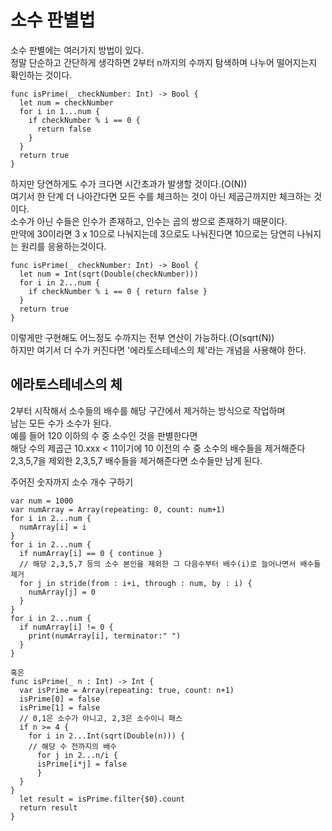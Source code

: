 # 소수 판별법
소수 판별에는 여러가지 방법이 있다.   
정말 단순하고 간단하게 생각하면 2부터 n까지의 수까지 탐색하며 나누어 떨어지는지 확인하는 것이다.
```
func isPrime(_ checkNumber: Int) -> Bool {
  let num = checkNumber
  for i in 1...num {
    if checkNumber % i == 0 {
      return false
    }
  }
  return true
}
```
하지만 당연하게도 수가 크다면 시간초과가 발생할 것이다.(O(N))   
여기서 한 단계 더 나아간다면 모든 수를 체크하는 것이 아닌 제곱근까지만 체크하는 것이다.   
소수가 아닌 수들은 인수가 존재하고, 인수는 곱의 쌍으로 존재하기 때문이다.   
만약에 30이라면 3 x 10으로 나눠지는데 3으로도 나눠진다면 10으로는 당연히 나눠지는 원리를 응용하는것이다.   
```
func isPrime(_ checkNumber: Int) -> Bool {
  let num = Int(sqrt(Double(checkNumber)))
  for i in 2...num {
    if checkNumber % i == 0 { return false }
  }
  return true
}
```
이렇게만 구현해도 어느정도 수까지는 전부 연산이 가능하다.(O(sqrt(N))   
하지만 여기서 더 수가 커진다면 '에라토스테네스의 체'라는 개념을 사용해야 한다.   

## 에라토스테네스의 체
2부터 시작해서 소수들의 배수를 해당 구간에서 제거하는 방식으로 작업하며   
남는 모든 수가 소수가 된다.   
예를 들어 120 이하의 수 중 소수인 것을 판별한다면   
해당 수의 제곱근 10.xxx < 11이기에 10 이전의 수 중 소수의 배수들을 제거해준다   
2,3,5,7을 제외한 2,3,5,7 배수들을 제거해준다면 소수들만 남게 된다.   
   
   
주어진 숫자까지 소수 개수 구하기   
```
var num = 1000
var numArray = Array(repeating: 0, count: num+1)
for i in 2...num {
  numArray[i] = i
}
for i in 2...num {
  if numArray[i] == 0 { continue }
  // 해당 2,3,5,7 등의 소수 본인을 제외한 그 다음수부터 배수(i)로 늘어나면서 배수들 제거
  for j in stride(from : i+i, through : num, by : i) {
    numArray[j] = 0
  }
}
for i in 2...num {
  if numArray[i] != 0 {
    print(numArray[i], terminator:" ")
  }
}

혹은
func isPrime(_ n : Int) -> Int {
  var isPrime = Array(repeating: true, count: n+1)
  isPrime[0] = false
  isPrime[1] = false
  // 0,1은 소수가 아니고, 2,3은 소수이니 패스
  if n >= 4 {
    for i in 2...Int(sqrt(Double(n))) {
    // 해당 수 전까지의 배수
      for j in 2...n/i {
      isPrime[i*j] = false
      }
  }
}
  let result = isPrime.filter{$0}.count
  return result
}
```
